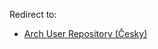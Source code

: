 Redirect to:

*   [Arch User Repository (Česky)](/index.php/Arch_User_Repository_(%C4%8Cesky) "Arch User Repository (Česky)")